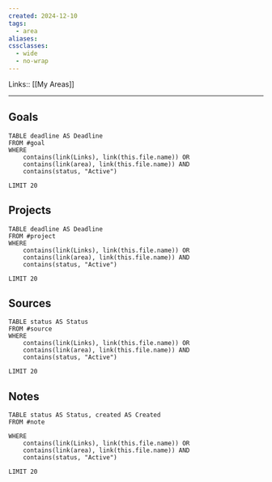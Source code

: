 ```yaml
---
created: 2024-12-10
tags:
  - area
aliases: 
cssclasses:
  - wide
  - no-wrap
---
```

Links:: [[My Areas]]

---



## Goals

```dataview
TABLE deadline AS Deadline
FROM #goal  
WHERE 
	contains(link(Links), link(this.file.name)) OR
	contains(link(area), link(this.file.name)) AND
	contains(status, "Active")

LIMIT 20
```

## Projects

```dataview
TABLE deadline AS Deadline
FROM #project 
WHERE 
	contains(link(Links), link(this.file.name)) OR
	contains(link(area), link(this.file.name)) AND
	contains(status, "Active")

LIMIT 20
```

## Sources

```dataview
TABLE status AS Status
FROM #source 
WHERE 
	contains(link(Links), link(this.file.name)) OR
	contains(link(area), link(this.file.name)) AND
	contains(status, "Active")

LIMIT 20
```

## Notes

```dataview
TABLE status AS Status, created AS Created
FROM #note

WHERE 
	contains(link(Links), link(this.file.name)) OR
	contains(link(area), link(this.file.name)) AND
	contains(status, "Active")

LIMIT 20
```



